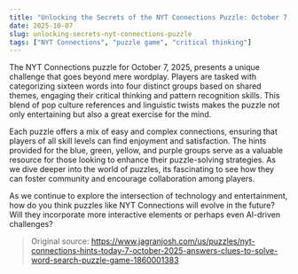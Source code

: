 ```yaml
---
title: "Unlocking the Secrets of the NYT Connections Puzzle: October 7, 2025"
date: 2025-10-07
slug: unlocking-secrets-nyt-connections-puzzle
tags: ["NYT Connections", "puzzle game", "critical thinking"]
---
```


The NYT Connections puzzle for October 7, 2025, presents a unique challenge that goes beyond mere wordplay. Players are tasked with categorizing sixteen words into four distinct groups based on shared themes, engaging their critical thinking and pattern recognition skills. This blend of pop culture references and linguistic twists makes the puzzle not only entertaining but also a great exercise for the mind.

Each puzzle offers a mix of easy and complex connections, ensuring that players of all skill levels can find enjoyment and satisfaction. The hints provided for the blue, green, yellow, and purple groups serve as a valuable resource for those looking to enhance their puzzle-solving strategies. As we dive deeper into the world of puzzles, its fascinating to see how they can foster community and encourage collaboration among players.

As we continue to explore the intersection of technology and entertainment, how do you think puzzles like NYT Connections will evolve in the future? Will they incorporate more interactive elements or perhaps even AI-driven challenges?
> Original source: https://www.jagranjosh.com/us/puzzles/nyt-connections-hints-today-7-october-2025-answers-clues-to-solve-word-search-puzzle-game-1860001383